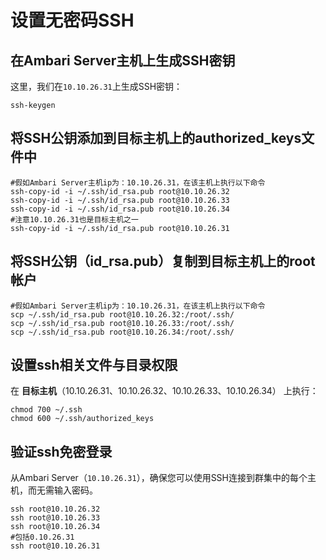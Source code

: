 设置无密码SSH
================================================================================
## 在Ambari Server主机上生成SSH密钥
这里，我们在`10.10.26.31`上生成SSH密钥：
```shell
ssh-keygen
```

## 将SSH公钥添加到目标主机上的authorized_keys文件中
```shell
#假如Ambari Server主机ip为：10.10.26.31，在该主机上执行以下命令
ssh-copy-id -i ~/.ssh/id_rsa.pub root@10.10.26.32
ssh-copy-id -i ~/.ssh/id_rsa.pub root@10.10.26.33
ssh-copy-id -i ~/.ssh/id_rsa.pub root@10.10.26.34
#注意10.10.26.31也是目标主机之一
ssh-copy-id -i ~/.ssh/id_rsa.pub root@10.10.26.31
```

## 将SSH公钥（id_rsa.pub）复制到目标主机上的root帐户
```shell
#假如Ambari Server主机ip为：10.10.26.31，在该主机上执行以下命令
scp ~/.ssh/id_rsa.pub root@10.10.26.32:/root/.ssh/
scp ~/.ssh/id_rsa.pub root@10.10.26.33:/root/.ssh/
scp ~/.ssh/id_rsa.pub root@10.10.26.34:/root/.ssh/
```

## 设置ssh相关文件与目录权限
在 **目标主机**（10.10.26.31、10.10.26.32、10.10.26.33、10.10.26.34） 上执行：
```shell
chmod 700 ~/.ssh
chmod 600 ~/.ssh/authorized_keys
```

## 验证ssh免密登录
从Ambari Server（`10.10.26.31`），确保您可以使用SSH连接到群集中的每个主机，而无需输入密码。
```shell 
ssh root@10.10.26.32
ssh root@10.10.26.33
ssh root@10.10.26.34
#包括0.10.26.31
ssh root@10.10.26.31
```
